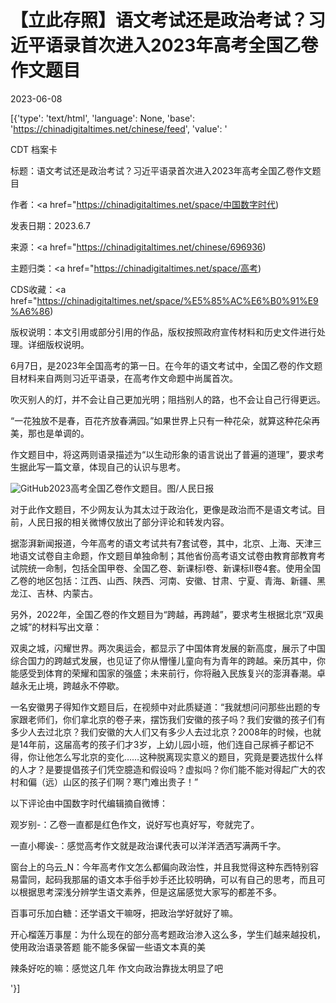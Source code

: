 # 【立此存照】语文考试还是政治考试？习近平语录首次进入2023年高考全国乙卷作文题目

2023-06-08

[{'type': 'text/html', 'language': None, 'base': 'https://chinadigitaltimes.net/chinese/feed', 'value': '

CDT 档案卡

标题：语文考试还是政治考试？习近平语录首次进入2023年高考全国乙卷作文题目

作者：<a href="https://chinadigitaltimes.net/space/中国数字时代)

发表日期：2023.6.7

来源：<a href="https://chinadigitaltimes.net/chinese/696936)

主题归类：<a href="https://chinadigitaltimes.net/space/高考)

CDS收藏：<a href="https://chinadigitaltimes.net/space/%E5%85%AC%E6%B0%91%E9%A6%86)

版权说明：本文引用或部分引用的作品，版权按照政府宣传材料和历史文件进行处理。详细版权说明。





6月7日，是2023年全国高考的第一日。在今年的语文考试中，全国乙卷的作文题目材料来自两则习近平语录，在高考作文命题中尚属首次。



吹灭别人的灯，并不会让自己更加光明；阻挡别人的路，也不会让自己行得更远。

“一花独放不是春，百花齐放春满园。”如果世界上只有一种花朵，就算这种花朵再美，那也是单调的。



作文题目中，将这两则语录描述为“以生动形象的语言说出了普遍的道理”，要求考生据此写一篇文章，体现自己的认识与思考。

![GitHub](https://chinadigitaltimes.net/chinese/files/2023/06/image-1686183287096.png)2023高考全国乙卷作文题目。图/人民日报

对于此作文题目，不少网友认为其太过于政治化，更像是政治而不是语文考试。目前，人民日报的相关微博仅放出了部分评论和转发内容。

据澎湃新闻报道，今年高考的语文考试共有7套试卷，其中，北京、上海、天津三地语文试卷自主命题，作文题目单独命制；其他省份高考语文试卷由教育部教育考试院统一命制，包括全国甲卷、全国乙卷、新课标I卷、新课标II卷4套。使用全国乙卷的地区包括：江西、山西、陕西、河南、安徽、甘肃、宁夏、青海、新疆、黑龙江、吉林、内蒙古。

另外，2022年，全国乙卷的作文题目为“跨越，再跨越”，要求考生根据北京“双奥之城”的材料写出文章：



双奥之城，闪耀世界。两次奥运会，都显示了中国体育发展的新高度，展示了中国综合国力的跨越式发展，也见证了你从懵懂儿童向有为青年的跨越。亲历其中，你能感受到体育的荣耀和国家的强盛；未来前行，你将融入民族复兴的澎湃春潮。卓越永无止境，跨越永不停歇。



一名安徽男子得知作文题目后，在视频中对此质疑道：“我就想问问那些出题的专家跟老师们，你们拿北京的卷子来，摆饬我们安徽的孩子吗？我们安徽的孩子们有多少人去过北京？我们安徽的大人们又有多少人去过北京？2008年的时候，也就是14年前，这届高考的孩子们才3岁，上幼儿园小班，他们连自己尿裤子都记不得，你让他怎么写北京的变化……这种脱离现实意义的题目，究竟是要选拔什么样的人才？是要提倡孩子们凭空臆造和假设吗？虚拟吗？你们能不能对得起广大的农村和偏（远）山区的孩子们啊？寒门难出贵子！”



以下评论由中国数字时代编辑摘自微博：



观岁别-：乙卷一直都是红色作文，说好写也真好写，夸就完了。

一直小椰诶-：感觉高考作文就是政治课代表可以洋洋洒洒写满两千字。

窗台上的乌云_N：今年高考作文怎么都偏向政治性，并且我觉得这种东西特别容易雷同，起码我那届的语文本手俗手妙手还比较明确，可以有自己的思考，而且可以根据思考深浅分辨学生语文素养，但是这届感觉大家写的都差不多。

百事可乐加白糖：还学语文干嘛呀，把政治学好就好了嘛。

开心榴莲万事屋：为什么现在的部分高考题政治渗入这么多，学生们越来越投机，使用政治语录答题 能不能多保留一些语文本真的美

辣条好吃的嘛：感觉这几年 作文向政治靠拢太明显了吧

'}]